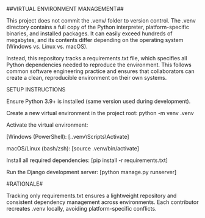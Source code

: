 ##VIRTUAL ENVIRONMENT MANAGEMENT##

This project does not commit the .venv/ folder to version control. The .venv directory contains a full copy of the Python interpreter, platform-specific binaries, and installed packages. It can easily exceed hundreds of megabytes, and its contents differ depending on the operating system (Windows vs. Linux vs. macOS).

Instead, this repository tracks a requirements.txt file, which specifies all Python dependencies needed to reproduce the environment. This follows common software engineering practice and ensures that collaborators can create a clean, reproducible environment on their own systems.

SETUP INSTRUCTIONS

Ensure Python 3.9+ is installed (same version used during development).

Create a new virtual environment in the project root:
python -m venv .venv

Activate the virtual environment:

[Windows (PowerShell):
[..venv\Scripts\Activate]

macOS/Linux (bash/zsh):
[source .venv/bin/activate]

Install all required dependencies:
[pip install -r requirements.txt]

Run the Django development server:
[python manage.py runserver]

#RATIONALE#

Tracking only requirements.txt ensures a lightweight repository and consistent dependency management across environments. Each contributor recreates .venv locally, avoiding platform-specific conflicts.
